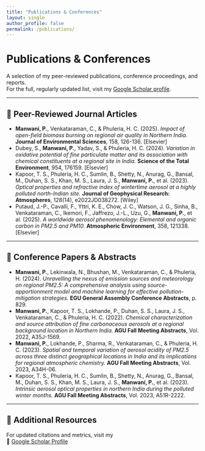 ```yaml
---
title: "Publications & Conferences"
layout: single
author_profile: false
permalink: /publications/
---
```


# Publications & Conferences

A selection of my peer-reviewed publications, conference proceedings, and reports.  
For the full, regularly updated list, visit my [Google Scholar profile](https://scholar.google.com/citations?user=wiqeOswAAAAJ&hl=en).

---

## 🧾 Peer-Reviewed Journal Articles

- **Manwani, P.**, Venkataraman, C., & Phuleria, H. C. (2025). *Impact of open-field biomass burning on regional air quality in Northern India.* **Journal of Environmental Sciences**, 158, 126-136. [Elsevier]  
- Dubey, S., **Manwani, P.**, Yadav, S., & Phuleria, H. C. (2024). *Variation in oxidative potential of fine particulate matter and its association with chemical constituents at a regional site in India.* **Science of the Total Environment**, 954, 176159. [Elsevier]  
- Kapoor, T. S., Phuleria, H. C., Sumlin, B., Shetty, N., Anurag, G., Bansal, M., Duhan, S. S., Khan, M. S., Laura, J. S., **Manwani, P.**, et al. (2023). *Optical properties and refractive index of wintertime aerosol at a highly polluted north-Indian site.* **Journal of Geophysical Research: Atmospheres**, 128(14), e2022JD038272. [Wiley]  
- Putaud, J.-P., Cavalli, F., Yttri, K. E., Chow, J. C., Watson, J. G., Sinha, B., Venkataraman, C., Ikemori, F., Jaffrezo, J.-L., Uzu, G., **Manwani, P.**, et al. (2025). *A worldwide aerosol phenomenology: Elemental and organic carbon in PM2.5 and PM10.* **Atmospheric Environment**, 358, 121338. [Elsevier]

---

## 📡 Conference Papers & Abstracts

- **Manwani, P.**, Lekinwala, N., Bhushan, M., Venkataraman, C., & Phuleria, H. (2024). *Unravelling the nexus of emission sources and meteorology on regional PM2.5: A comprehensive analysis using source-apportionment model and machine learning for effective pollution-mitigation strategies.* **EGU General Assembly Conference Abstracts**, p. 829.  
- **Manwani, P.**, Kapoor, T. S., Lokhande, P., Duhan, S. S., Laura, J. S., Venkataraman, C., & Phuleria, H. C. (2022). *Chemical characterization and source attribution of fine carbonaceous aerosols at a regional background location in Northern India.* **AGU Fall Meeting Abstracts**, Vol. 2022, A35J-1569.  
- **Manwani, P.**, Lokhande, P., Sharma, R., Venkataraman, C., & Phuleria, H. C. (2023). *Spatial and temporal variation of aerosol acidity of PM2.5 across three distinct geographical locations in India and its implications for regional atmospheric chemistry.* **AGU Fall Meeting Abstracts**, Vol. 2023, A34H-06.  
- Kapoor, T. S., Phuleria, H. C., Sumlin, B., Shetty, N., Anurag, G., Bansal, M., Duhan, S. S., Khan, M. S., Laura, J. S., **Manwani, P.**, et al. (2023). *Intrinsic aerosol optical properties in northern India during the polluted winter months.* **AGU Fall Meeting Abstracts**, Vol. 2023, A51R-2222.  

---

## 🧭 Additional Resources

For updated citations and metrics, visit my  
🔗 [Google Scholar Profile](https://scholar.google.com/citations?user=wiqeOswAAAAJ&hl=en)
